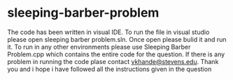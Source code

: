 # sleeping-barber-problem
The code has been written in visual IDE. To run the file in visual studio please open sleeping barber problem.sln. 
Once open please bulid it and run it. 
To run in any other environments please use Sleeping Barber Problem.cpp which contains the entire code for the question.
If there is any problem in running the code plase contact vkhande@stevens.edu.
Thank you and i hope i have followed all the instructions given in the question
